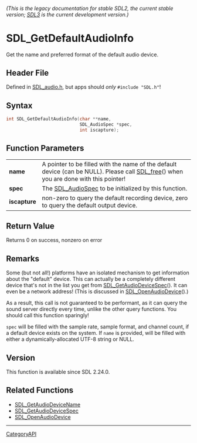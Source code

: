 ###### (This is the legacy documentation for stable SDL2, the current stable version; [SDL3](https://wiki.libsdl.org/SDL3/) is the current development version.)
# SDL_GetDefaultAudioInfo

Get the name and preferred format of the default audio device.

## Header File

Defined in [SDL_audio.h](https://github.com/libsdl-org/SDL/blob/SDL2/include/SDL_audio.h), but apps should _only_ `#include "SDL.h"`!

## Syntax

```c
int SDL_GetDefaultAudioInfo(char **name,
                            SDL_AudioSpec *spec,
                            int iscapture);

```

## Function Parameters

|                   |                                                                                                                                                   |
| ----------------- | ------------------------------------------------------------------------------------------------------------------------------------------------- |
| **name**          | A pointer to be filled with the name of the default device (can be NULL). Please call [SDL_free](SDL_free)() when you are done with this pointer! |
| **spec**          | The [SDL_AudioSpec](SDL_AudioSpec) to be initialized by this function.                                                                            |
| **iscapture**     | non-zero to query the default recording device, zero to query the default output device.                                                          |

## Return Value

Returns 0 on success, nonzero on error

## Remarks

Some (but not all!) platforms have an isolated mechanism to get information
about the "default" device. This can actually be a completely different
device that's not in the list you get from
[SDL_GetAudioDeviceSpec](SDL_GetAudioDeviceSpec)(). It can even be a
network address! (This is discussed in
[SDL_OpenAudioDevice](SDL_OpenAudioDevice)().)

As a result, this call is not guaranteed to be performant, as it can query
the sound server directly every time, unlike the other query functions. You
should call this function sparingly!

`spec` will be filled with the sample rate, sample format, and channel
count, if a default device exists on the system. If `name` is provided,
will be filled with either a dynamically-allocated UTF-8 string or NULL.

## Version

This function is available since SDL 2.24.0.

## Related Functions

* [SDL_GetAudioDeviceName](SDL_GetAudioDeviceName)
* [SDL_GetAudioDeviceSpec](SDL_GetAudioDeviceSpec)
* [SDL_OpenAudioDevice](SDL_OpenAudioDevice)

----
[CategoryAPI](CategoryAPI)

